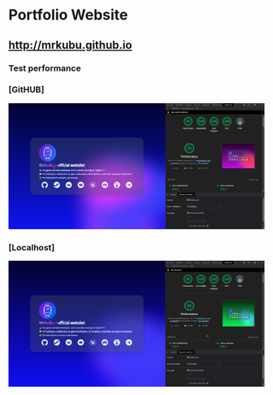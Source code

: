 # Portfolio Website

## http://mrkubu.github.io


### Test performance
### [GitHUB]
![MrKuBu_WebsitePerfromance_github](performance_git.png)
### [Localhost]
![MrKuBu_WebsitePerfromance_localhost](performance.png)

